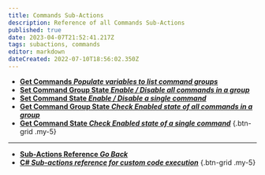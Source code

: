 ```yaml
---
title: Commands Sub-Actions
description: Reference of all Commands Sub-Actions
published: true
date: 2023-04-07T21:52:41.217Z
tags: subactions, commands
editor: markdown
dateCreated: 2022-07-10T18:56:02.350Z
---
```


* [**Get Commands *Populate variables to list command groups***](/Sub-Actions/Commands/Get-Commands)
* [**Set Command Group State *Enable / Disable all commands in a group***](/Sub-Actions/Commands/Set-Command-Group-State)
* [**Set Command State *Enable / Disable a single command***](/Sub-Actions/Commands/Set-Command-State)
* [**Get Command Group State *Check Enabled state of all commands in a group***](/Sub-Actions/Commands/Get-Command-Group-State)
* [**Get Command State *Check Enabled state of a single command***](/Sub-Actions/Commands/Get-Command-State)
{.btn-grid .my-5}

---

- [<i class="mdi mdi-chevron-left"></i>**Sub-Actions Reference *Go Back***](/Sub-Actions)
- [<i class="mdi mdi-code-braces primary--text"></i> **C# *Sub-actions reference for custom code execution***](/Sub-Actions/CSharp)
{.btn-grid .my-5}